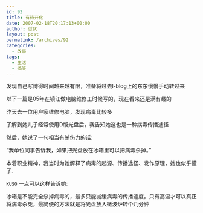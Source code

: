 ```yaml
---
id: 92
title: 有待开化
date: 2007-02-18T20:17:13+00:00
author: 愆伏
layout: post
permalink: /archives/92
categories:
  - 故事
tags:
  - 生活
  - 搞笑
---
```

发现自己写博得时间越来越有限，准备将过去l-blog上的东东慢慢手动转过来
  
以下一篇是05年在镇江做电脑维修工时候写的，现在看来还是满有趣的

昨天去一位用户家维修电脑，发现病毒比较多
  
了解到她儿子经常使用D版光盘后，我告知她这也是一种病毒传播途径
  
然后，她说了一句相当有杀伤力的话:
  
“我单位同事告诉我，如果把光盘放在冰箱里可以把病毒杀掉。”
  
本着职业精神，我当时为她解释了病毒的起源、传播途径、发作原理，她也似乎懂了.
  
`KUSO` 一点可以这样告诉她:
  
冰箱是不能完全杀掉病毒的，最多只能减缓病毒的传播速度。只有高温才可以真正将病毒杀死，最简便的方法就是将光盘放入微波炉转个几分钟